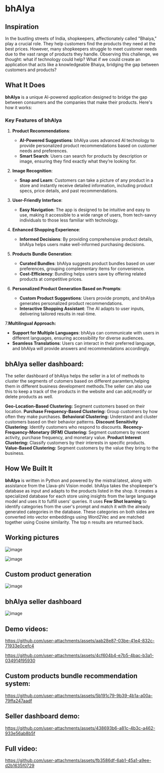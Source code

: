 # bhAIya

## Inspiration

In the bustling streets of India, shopkeepers, affectionately called "Bhaiya," play a crucial role. They help customers find the products they need at the best prices. However, many shopkeepers struggle to meet customer needs due to the vast range of products they handle. Observing this challenge, we thought: what if technology could help? What if we could create an application that acts like a knowledgeable Bhaiya, bridging the gap between customers and products?

## What It Does

**bhAIya** is a unique AI-powered application designed to bridge the gap between consumers and the companies that make their products. Here's how it works:

### Key Features of bhAIya

1. **Product Recommendations**:
   - **AI-Powered Suggestions**: bhAIya uses advanced AI technology to provide personalized product recommendations based on customer needs and preferences.
   - **Smart Search**: Users can search for products by description or image, ensuring they find exactly what they’re looking for.

2. **Image Recognition**:
   - **Snap and Learn**: Customers can take a picture of any product in a store and instantly receive detailed information, including product specs, price details, and past recommendations.

3. **User-Friendly Interface**:
   - **Easy Navigation**: The app is designed to be intuitive and easy to use, making it accessible to a wide range of users, from tech-savvy individuals to those less familiar with technology.

4. **Enhanced Shopping Experience**:
   - **Informed Decisions**: By providing comprehensive product details, bhAIya helps users make well-informed purchasing decisions.

5. **Products Bundle Generation**:
   - **Curated Bundles**: bhAIya suggests product bundles based on user preferences, grouping complementary items for convenience.
   - **Cost-Efficiency**: Bundling helps users save by offering related products at competitive prices.

6. **Personalized Product Generation Based on Prompts**:
   - **Custom Product Suggestions**: Users provide prompts, and bhAIya generates personalized product recommendations.
   - **Interactive Shopping Assistant**: The AI adapts to user inputs, delivering tailored results in real-time.

7.**Multilingual Approach:**
   - **Support for Multiple Languages**: bhAIya can communicate with users in different languages, ensuring accessibility for diverse audiences.
   - **Seamless Translations**: Users can interact in their preferred language, and bhAIya will provide answers and recommendations accordingly.

## bhAIya seller dashboard:
The seller dashboard of bhAIya helps the seller in a lot of methods to cluster the segments of cutomers based on different paramters,helping them in different business development methods.The seller can also use this to keep a track of the products in the website and can add,modify or delete products as well.

**Geo-Location-Based Clustering:** Segment customers based on their location.
**Purchase Frequency-Based Clustering:** Group customers by how often they make purchases.
**Behavioral Clustering:** Understand and cluster customers based on their behavior patterns.
**Discount Sensitivity Clustering:** Identify customers who respond to discounts.
**Recency-Frequency-Monetary (RFM) Clustering:** Segment customers by recent activity, purchase frequency, and monetary value.
**Product Interest Clustering:** Classify customers by their interests in specific products.
**Value-Based Clustering:** Segment customers by the value they bring to the business. 

## How We Built It

**bhAIya** is written in Python and powered by the mistral:latest, along with assistance from the Llava-phi Vision model. bhAIya takes the shopkeeper's database as input and adapts to the products listed in the shop. It creates a specialized database for each store using insights from the large language model and uses it to fulfill users' queries. It uses **Few Shot learning** to identify categories from the user's prompt and match it with the already generated categories in the database. These categories on both sides are converted into vector embeddings using Word2Vec and are matched together using Cosine similarity. The top n results are returned back.
 
## Working pictures 
![image](https://github.com/user-attachments/assets/6c1e0b4a-4937-4ef7-800e-e9235317d7a5)

![image](https://github.com/user-attachments/assets/c2196119-a320-46c8-b24a-9fb4b65035ae)

## Custom product generation
![image](https://github.com/user-attachments/assets/b66832c8-a134-4dda-ac66-a0e831b1e438)


## bhAIya seller dashboard
![image](https://github.com/user-attachments/assets/37d818cf-a195-4661-a290-31cf8261ca0b)

## Demo videos:

https://github.com/user-attachments/assets/aab28e87-03be-41e4-832c-71933e0cefc4

https://github.com/user-attachments/assets/4cf604b4-e7b5-4bac-b3a1-034914f95930

## Custom products bundle recommendation system:
https://github.com/user-attachments/assets/5b191c79-9b39-4b1a-a00a-79ffa247aadf

## Seller dashboard demo: 
https://github.com/user-attachments/assets/438693b6-a81c-4b3c-a462-933e56ab8b5f

## Full video: 
https://github.com/user-attachments/assets/fb3586df-6ab1-45a1-a9ee-d2b1635f0729










